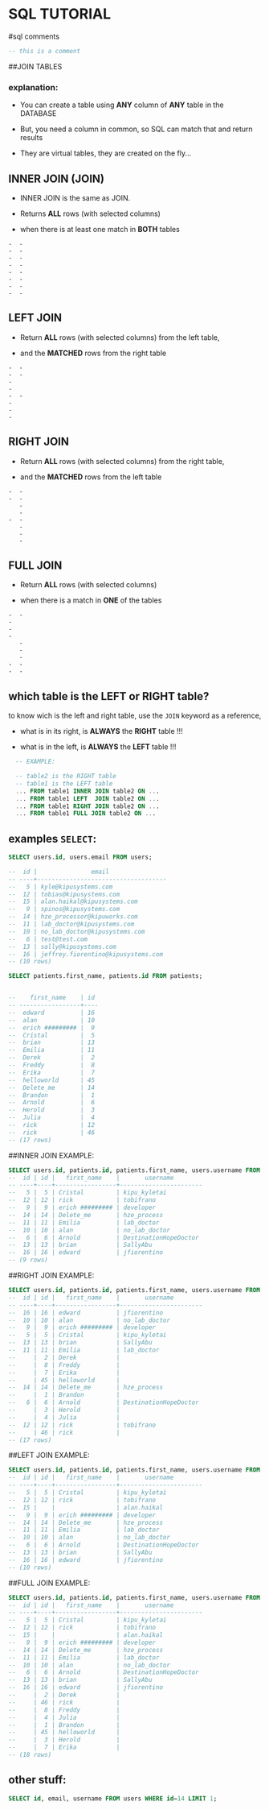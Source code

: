 # SQL TUTORIAL

#sql comments

```sql
-- this is a comment
```

##JOIN TABLES

### explanation:

- You can create a table using __ANY__ column of __ANY__ table in the DATABASE

- But, you need a column in common, so SQL can match that and return results

- They are virtual tables, they are created on the fly...



## INNER JOIN (JOIN)
- INNER JOIN is the same as JOIN.
- Returns __ALL__ rows (with selected columns)

- when there is at least one match in __BOTH__ tables

```
-  -
-  -
-  -
-  -
-  -
-  -
-  -
-  -
```

## LEFT JOIN
- Return __ALL__ rows (with selected columns) from the left table,

- and the __MATCHED__ rows from the right table

```
-  -
-  -
-
-
-  -
-
-
-
```

## RIGHT JOIN
- Return __ALL__ rows (with selected columns) from the right table,

- and the __MATCHED__ rows from the left table

```
-  -
-  -
   -
   -
-  -
   -
   -
   -
```

## FULL JOIN
- Return __ALL__ rows (with selected columns)

- when there is a match in __ONE__ of the tables

```
-  -
-
-
-
   -
   -
   -
-  -
-  -
```

## which table is the LEFT or RIGHT table?
to know wich is the left and right table, use the `JOIN` keyword as a reference,

- what is in its right, is __ALWAYS__ the __RIGHT__ table !!!

- what is in the left, is __ALWAYS__ the __LEFT__ table !!!

```sql
  -- EXAMPLE:

  -- table2 is the RIGHT table
  -- table1 is the LEFT table
  ... FROM table1 INNER JOIN table2 ON ...
  ... FROM table1 LEFT  JOIN table2 ON ...
  ... FROM table1 RIGHT JOIN table2 ON ...
  ... FROM table1 FULL JOIN table2 ON ...
```

## examples `SELECT`:

```sql
SELECT users.id, users.email FROM users;

--  id |               email
-- ----+------------------------------------
--   5 | kyle@kipusystems.com
--  12 | tobias@kipusystems.com
--  15 | alan.haikal@kipusystems.com
--   9 | spinos@kipusystems.com
--  14 | hze_processor@kipuworks.com
--  11 | lab_doctor@kipusystems.com
--  10 | no_lab_doctor@kipusystems.com
--   6 | test@test.com
--  13 | sally@kipusystems.com
--  16 | jeffrey.fiorentino@kipusystems.com
-- (10 rows)

SELECT patients.first_name, patients.id FROM patients;


--    first_name    | id
-- -----------------+----
--  edward          | 16
--  alan            | 10
--  erich ######### |  9
--  Cristal         |  5
--  brian           | 13
--  Emilia          | 11
--  Derek           |  2
--  Freddy          |  8
--  Erika           |  7
--  helloworld      | 45
--  Delete_me       | 14
--  Brandon         |  1
--  Arnold          |  6
--  Herold          |  3
--  Julia           |  4
--  rick            | 12
--  rick            | 46
-- (17 rows)
```

##INNER JOIN EXAMPLE:
```sql
SELECT users.id, patients.id, patients.first_name, users.username FROM users INNER JOIN patients ON patients.id=users.id;
--  id | id |   first_name    |       username
-- ----+----+-----------------+-----------------------
--   5 |  5 | Cristal         | kipu_kyletai
--  12 | 12 | rick            | tobifrano
--   9 |  9 | erich ######### | developer
--  14 | 14 | Delete_me       | hze_process
--  11 | 11 | Emilia          | lab_doctor
--  10 | 10 | alan            | no_lab_doctor
--   6 |  6 | Arnold          | DestinationHopeDoctor
--  13 | 13 | brian           | SallyAbu
--  16 | 16 | edward          | jfiorentino
-- (9 rows)
```

##RIGHT JOIN EXAMPLE:
```sql
SELECT users.id, patients.id, patients.first_name, users.username FROM users RIGHT JOIN patients ON patients.id=users.id;
--  id | id |   first_name    |       username
-- ----+----+-----------------+-----------------------
--  16 | 16 | edward          | jfiorentino
--  10 | 10 | alan            | no_lab_doctor
--   9 |  9 | erich ######### | developer
--   5 |  5 | Cristal         | kipu_kyletai
--  13 | 13 | brian           | SallyAbu
--  11 | 11 | Emilia          | lab_doctor
--     |  2 | Derek           |
--     |  8 | Freddy          |
--     |  7 | Erika           |
--     | 45 | helloworld      |
--  14 | 14 | Delete_me       | hze_process
--     |  1 | Brandon         |
--   6 |  6 | Arnold          | DestinationHopeDoctor
--     |  3 | Herold          |
--     |  4 | Julia           |
--  12 | 12 | rick            | tobifrano
--     | 46 | rick            |
-- (17 rows)
```

##LEFT JOIN EXAMPLE:
```sql
SELECT users.id, patients.id, patients.first_name, users.username FROM users LEFT JOIN patients ON patients.id=users.id;
--  id | id |   first_name    |       username
-- ----+----+-----------------+-----------------------
--   5 |  5 | Cristal         | kipu_kyletai
--  12 | 12 | rick            | tobifrano
--  15 |    |                 | alan.haikal
--   9 |  9 | erich ######### | developer
--  14 | 14 | Delete_me       | hze_process
--  11 | 11 | Emilia          | lab_doctor
--  10 | 10 | alan            | no_lab_doctor
--   6 |  6 | Arnold          | DestinationHopeDoctor
--  13 | 13 | brian           | SallyAbu
--  16 | 16 | edward          | jfiorentino
-- (10 rows)
```

##FULL JOIN EXAMPLE:
```sql
SELECT users.id, patients.id, patients.first_name, users.username FROM users FULL JOIN patients ON patients.id=users.id;
--  id | id |   first_name    |       username
-- ----+----+-----------------+-----------------------
--   5 |  5 | Cristal         | kipu_kyletai
--  12 | 12 | rick            | tobifrano
--  15 |    |                 | alan.haikal
--   9 |  9 | erich ######### | developer
--  14 | 14 | Delete_me       | hze_process
--  11 | 11 | Emilia          | lab_doctor
--  10 | 10 | alan            | no_lab_doctor
--   6 |  6 | Arnold          | DestinationHopeDoctor
--  13 | 13 | brian           | SallyAbu
--  16 | 16 | edward          | jfiorentino
--     |  2 | Derek           |
--     | 46 | rick            |
--     |  8 | Freddy          |
--     |  4 | Julia           |
--     |  1 | Brandon         |
--     | 45 | helloworld      |
--     |  3 | Herold          |
--     |  7 | Erika           |
-- (18 rows)

```



## other stuff:
```sql
SELECT id, email, username FROM users WHERE id=14 LIMIT 1;
```
